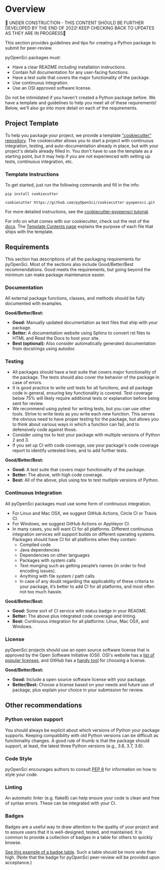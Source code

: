 # Overview

🚧 UNDER CONSTRUCTION - THIS CONTENT SHOULD BE FURTHER DEVELOPED BY THE END OF 2022! KEEP CHECKING BACK TO UPDATES AS THEY ARE IN PROGRESS🚧

This section provides guidelines and tips for creating a Python package to submit for peer-review.

pyOpenSci packages must:
- Have a clear README _including_ installation instructions.
- Contain full documentation for any user-facing functions.
- Have a test suite that covers the major functionality of the package.
- Use continuous integration.
- Use an OSI approved software license.

Do not be intimidated if you haven't created a Python package before. We have a template
and guidelines to help you meet all of these requirements! Below, we'll also go into
more detail on each of the requirements.

## Project Template
To help you package your project, we provide a template ["cookiecutter" repository](https://github.com/pyOpenSci/cookiecutter-pyopensci). The cookiecutter allows you to start a project with continuous integration, testing, and auto-documentation already in place, but with your project's details already filled in. You don't have to use the template as a starting point, but it may help if you are not experienced with setting up tests, continuous integration, etc.

### Template Instructions
To get started, just run the following commands and fill in the info:

```
pip install cookiecutter

cookiecutter https://github.com/pyOpenSci/cookiecutter-pyopensci.git
```

For more detailed instructions, see the [cookiecutter-pyopensci tutorial](https://cookiecutter-pyopensci.readthedocs.io/en/latest/tutorial.html).

For info on what comes with our cookiecutter, check out the rest of the [docs](https://cookiecutter-pyopensci.readthedocs.io/en/latest/). The [Template Contents page](https://cookiecutter-pyopensci.readthedocs.io/en/latest/cookiecutter_contents.html) explains the purpose of each file that ships with the template.


## Requirements
This section has descriptions of all the packaging requirements for pyOpenSci.
Most of the sections also include Good/Better/Best recommendations.
Good meets the requirements, but going beyond the minimum can make package maintenance easier.


### Documentation
All external package functions, classes, and methods should be fully documented with examples.

**Good/Better/Best:**
- **Good:** Manually updated documentation as text files that ship with your package.
- **Better:** A documentation website using Sphinx to convert rst files to HTML and Read the Docs to host your site.
- **Best (optional):** Also consider automatically generated documentation from docstrings using autodoc

### Testing
- All packages should have a test suite that covers major functionality of the package. The tests should also cover the behavior of the package in case of errors.
- It is good practice to write unit tests for all functions, and all package code in general, ensuring key functionality is covered. Test coverage below 75% will likely require additional tests or explanation before being sent for review.
- We recommend using pytest for writing tests, but you can use other tools. Strive to write tests as you write each new function. This serves the obvious need to have proper testing for the package, but allows you to think about various ways in which a function can fail, and to defensively code against those.
- Consider using tox to test your package with multiple versions of Python 2 and 3.
- If you set up CI with code coverage, use your package's code coverage report to identify untested lines, and to add further tests.

**Good/Better/Best:**
- **Good:** A test suite that covers major functionality of the package.
- **Better:** The above, with high code coverage.
- **Best:** All of the above, plus using tox to test multiple versions of Python.

### Continuous Integration
All pyOpenSci packages must use some form of continuous integration.

- For Linux and Mac OSX, we suggest GitHub Actions, Circle CI or Travis CI.
- For Windows, we suggest GitHub Actions or AppVeyor CI.
- In many cases, you will want CI for all platforms. Different continuous integration services will support builds on different operating systems. Packages should have CI for all platforms when they contain:
    - Compiled code
    - Java dependencies
    - Dependencies on other languages
    - Packages with system calls
    - Text munging such as getting people’s names (in order to find encoding issues).
    - Anything with file system / path calls
    - In case of any doubt regarding the applicability of these criteria to your package, it’s better to add CI for all platforms, and most often not too much hassle.

**Good/Better/Best:**
- **Good:** Some sort of CI service with status badge in your README.
- **Better:** The above plus integrated code coverage and linting.
- **Best:** Continuous integration for all platforms: Linux, Mac OSX, and Windows.

### License
pyOpenSci projects should use an open source software license that is approved by the Open Software Initiative (OSI). OSI's website has a [list of popular licenses](https://opensource.org/licenses), and GitHub has a [handy tool](https://choosealicense.com/) for choosing a license.

**Good/Better/Best:**
- **Good:** Include a open source software license with your package.
- **Better/Best:** Choose a license based on your needs and future use of package, plus explain your choice in your submission for review.

## Other recommendations
### Python version support
You should always be explicit about which versions of Python your package supports.
Keeping compatibility with old Python versions can be difficult as functionality changes.
A good rule of thumb is that the package should support, at least,
the latest three Python versions (e.g., 3.8, 3.7, 3.6).

### Code Style
pyOpenSci encourages authors to consult [PEP 8](https://www.python.org/dev/peps/pep-0008/) for information on how to style your code.

### Linting
An automatic linter (e.g. flake8) can help ensure your code is clean and free of syntax errors. These can be integrated with your CI.

### Badges

Badges are a useful way to draw attention to the quality of your project and to
assure users that it is well-designed, tested, and maintained.
It is common to provide a collection of badges in a table for others
to quickly browse.

[See this example of a badge table](https://github.com/ropensci/drake). Such a table should be more wide than high. (Note that the badge for pyOpenSci peer-review will be provided upon acceptance.)
